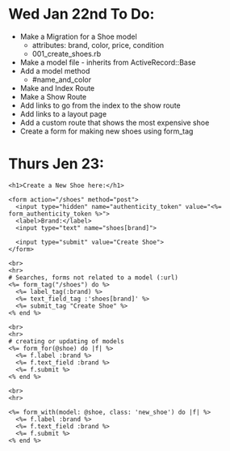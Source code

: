 # Wed Jan 22nd To Do:

* Make a Migration for a Shoe model
  - attributes: brand, color, price, condition
  - 001_create_shoes.rb
* Make a model file - inherits from ActiveRecord::Base
* Add a model method
  - #name_and_color
* Make and Index Route
* Make a Show Route
* Add links to go from the index to the show route
* Add links to a layout page
* Add a custom route that shows the most expensive shoe
* Create a form for making new shoes using form_tag


# Thurs Jen 23:
```
<h1>Create a New Shoe here:</h1>

<form action="/shoes" method="post">
  <input type="hidden" name="authenticity_token" value="<%= form_authenticity_token %>">
  <label>Brand:</label>
  <input type="text" name="shoes[brand]">

  <input type="submit" value="Create Shoe">
</form>

<br>
<hr>
# Searches, forms not related to a model (:url)
<%= form_tag("/shoes") do %>
  <%= label_tag(:brand) %>
  <%= text_field_tag :'shoes[brand]' %>
  <%= submit_tag "Create Shoe" %>
<% end %>

<br>
<hr>
# creating or updating of models
<%= form_for(@shoe) do |f| %>
  <%= f.label :brand %>
  <%= f.text_field :brand %>
  <%= f.submit %>
<% end %>

<br>
<hr>

<%= form_with(model: @shoe, class: 'new_shoe') do |f| %>
  <%= f.label :brand %>
  <%= f.text_field :brand %>
  <%= f.submit %>
<% end %>

```
